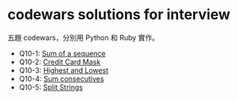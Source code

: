 # codewars solutions for interview

五題 codewars，分別用 Python 和 Ruby 實作。

- Q10-1: [Sum of a sequence](https://www.codewars.com/kata/586f6741c66d18c22800010a)
- Q10-2: [Credit Card Mask](https://www.codewars.com/kata/5412509bd436bd33920011bc)
- Q10-3: [Highest and Lowest](https://www.codewars.com/kata/554b4ac871d6813a03000035)
- Q10-4: [Sum consecutives](https://www.codewars.com/kata/55eeddff3f64c954c2000059)
- Q10-5: [Split Strings](https://www.codewars.com/kata/515de9ae9dcfc28eb6000001)
